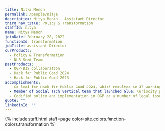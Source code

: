 ```yaml
---
title: Nitya Menon
permalink: /people/nitya
description: Nitya Menon - Assistant Director
third_nav_title: Policy & Transformation
staffId: nitya
name: Nitya Menon
joinDate: February 28, 2022
functionId: transformation
jobTitle: Assistant Director
curProducts:
  - Policy & Transformation
  - NLB Seed Team
pastProducts:
  - OGP-DIS collaboration
  - Hack for Public Good 2024
  - Hack for Public Good 2023
accomplishments:
  - Co-lead for Hack for Public Good 2024, which resulted in 37 working prototypes.
  - Member of Social Tech vertical team that launched Glue: Curiocity prototype at Jurong Regional Library and Library@Harboufront.
  - Codified policy and implementation in OGP on a number of legal issues that are critical for the product-development cycle.
quote: ""
linkedinId: ""
---
```


{% include staff.html staff=page color=site.colors.function-colors.transformation %}
